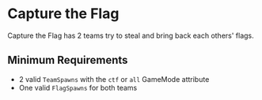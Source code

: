 # Capture the Flag

Capture the Flag has 2 teams try to steal and bring back each others' flags.

## Minimum Requirements
- 2 valid `TeamSpawns` with the `ctf` or `all` GameMode attribute
- One valid `FlagSpawns` for both teams